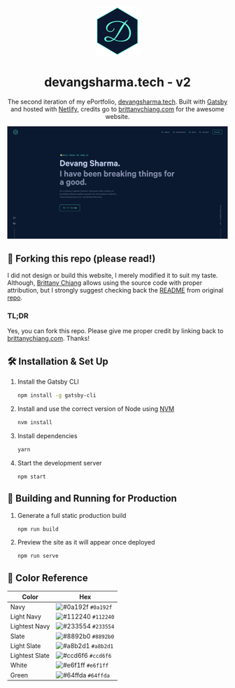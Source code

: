<div align="center">
  <img alt="Logo" src="https://raw.githubusercontent.com/devangshrma/devangshrma.github.io/source/src/images/Logo%20(1).png" width="100" />
</div>
<h1 align="center">
  devangsharma.tech - v2
</h1>
<p align="center">
  The second iteration of my ePortfolio, <a href="https://devangsharma.tech" target="_blank">devangsharma.tech</a>.
Built with <a href="https://www.gatsbyjs.org/" target="_blank">Gatsby</a> and hosted with <a href="https://www.netlify.com/" target="_blank">Netlify</a>, credits go to <a href="https://brittanychiang.com" target="_blank">brittanychiang.com</a> for the awesome website.
</p>
</p>

![demo](https://raw.githubusercontent.com/devangshrma/devangshrma.github.io/source/static/og.png)

## 🚨 Forking this repo (please read!)

I did not design or build this website, I merely modified it to suit my taste. Although, <a href="https://brittanychiang.com" target="_blank">Brittany Chiang</a> allows using the source code with proper attribution, but I strongly suggest checking back the <a href="https://github.com/bchiang7/v4" target="_blank">README</a> from original <a href="https://github.com/bchiang7/v4" target="_blank">repo</a>.

### TL;DR

Yes, you can fork this repo. Please give me proper credit by linking back to [brittanychiang.com](https://brittanychiang.com). Thanks!

## 🛠 Installation & Set Up

1. Install the Gatsby CLI

   ```sh
   npm install -g gatsby-cli
   ```

2. Install and use the correct version of Node using [NVM](https://github.com/nvm-sh/nvm)

   ```sh
   nvm install
   ```

3. Install dependencies

   ```sh
   yarn
   ```

4. Start the development server

   ```sh
   npm start
   ```

## 🚀 Building and Running for Production

1. Generate a full static production build

   ```sh
   npm run build
   ```

1. Preview the site as it will appear once deployed

   ```sh
   npm run serve
   ```

## 🎨 Color Reference

| Color          | Hex                                                                |
| -------------- | ------------------------------------------------------------------ |
| Navy           | ![#0a192f](https://via.placeholder.com/10/0a192f?text=+) `#0a192f` |
| Light Navy     | ![#112240](https://via.placeholder.com/10/0a192f?text=+) `#112240` |
| Lightest Navy  | ![#233554](https://via.placeholder.com/10/303C55?text=+) `#233554` |
| Slate          | ![#8892b0](https://via.placeholder.com/10/8892b0?text=+) `#8892b0` |
| Light Slate    | ![#a8b2d1](https://via.placeholder.com/10/a8b2d1?text=+) `#a8b2d1` |
| Lightest Slate | ![#ccd6f6](https://via.placeholder.com/10/ccd6f6?text=+) `#ccd6f6` |
| White          | ![#e6f1ff](https://via.placeholder.com/10/e6f1ff?text=+) `#e6f1ff` |
| Green          | ![#64ffda](https://via.placeholder.com/10/64ffda?text=+) `#64ffda` |
